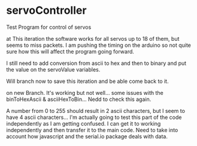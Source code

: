 # servoController
Test Program for control of servos 

at This iteration the software works for all servos up to 18 of them, but seems to miss packets.
I am pushing the timing on the arduino so not quite sure how this will affect the program going forward.

I still need to add conversion from ascii to hex and then to binary and put the value on the servoValue variables.

Will branch now to save this iteration and be able come back to it.

on new Branch. 
It's working but not well... some issues with the binToHexAscii & asciiHexToBin... Nedd to check this again.

A number from 0 to 255 should result in 2 ascii characters, but I seem to have 4 ascii characters...
I'm actually going to test this part of the code independently as I am getting confused. I can get it to working 
independently and then transfer it to the main code. Need to take into account how javascript and the serial.io package deals with data.   

